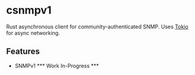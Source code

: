 # csnmpv1

Rust asynchronous client for community-authenticated SNMP. Uses
[Tokio](https://tokio.rs) for async networking.

## Features

* SNMPv1
*** Work In-Progress ***
